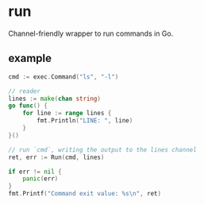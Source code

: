 # run

Channel-friendly wrapper to run commands in Go.

## example

```Go
cmd := exec.Command("ls", "-l")

// reader
lines := make(chan string)
go func() {
	for line := range lines {
		fmt.Println("LINE: ", line)
	}
}()

// run `cmd`, writing the output to the lines channel
ret, err := Run(cmd, lines)

if err != nil {
	panic(err)
}
fmt.Printf("Command exit value: %s\n", ret)
```
